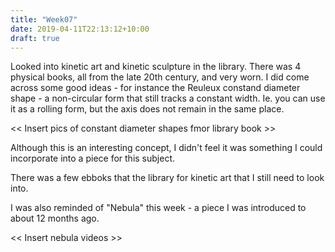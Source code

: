 ```yaml
---
title: "Week07"
date: 2019-04-11T22:13:12+10:00
draft: true
---
```


Looked into kinetic art and kinetic sculpture in the library.  There was 4 physical books, all from the late 20th century, and very worn.  I did come across some good ideas - for instance the Reuleux constand diameter shape - a non-circular form that still tracks a constant width.  Ie. you can use it as a rolling form, but the axis does not remain in the same place.

<< Insert pics of constant diameter shapes fmor library book >>

Although this is an interesting concept, I didn't feel it was something I could incorporate into a piece for this subject.

There was a few ebboks that the library for kinetic art that I still need to look into.

I was also reminded of "Nebula" this week - a piece I was introduced to about 12 months ago.

<< Insert nebula videos >>